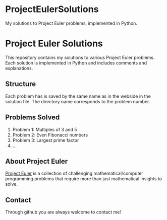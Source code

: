 # ProjectEulerSolutions
My solutions to Project Euler problems, implemented in Python.

# Project Euler Solutions

This repository contains my solutions to various Project Euler problems. Each solution is implemented in Python and includes comments and explanations.

## Structure

Each problem has is saved by the same name as in the webside in the solution file. The directory name corresponds to the problem number.

## Problems Solved

1. Problem 1: Multiples of 3 and 5
2. Problem 2: Even Fibonacci numbers
3. Problem 3: Largest prime factor
4. ...

## About Project Euler

[Project Euler](https://projecteuler.net/) is a collection of challenging mathematical/computer programming problems that require more than just mathematical insights to solve.

## Contact

Through github you are always welcome to contact me!
